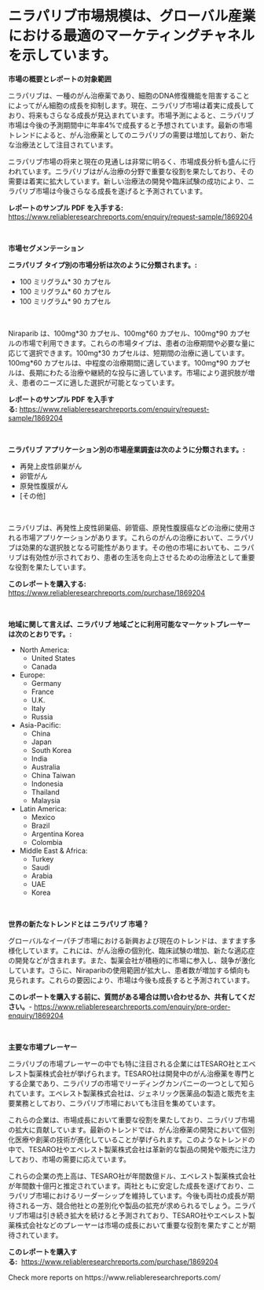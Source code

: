 <p><h1>ニラパリブ市場規模は、グローバル産業における最適のマーケティングチャネルを示しています。</h1></p><p><strong>市場の概要とレポートの対象範囲</strong></p>
<p><p>ニラパリブは、一種のがん治療薬であり、細胞のDNA修復機能を阻害することによってがん細胞の成長を抑制します。現在、ニラパリブ市場は着実に成長しており、将来もさらなる成長が見込まれています。市場予測によると、ニラパリブ市場は今後の予測期間中に年率4%で成長すると予想されています。最新の市場トレンドによると、がん治療薬としてのニラパリブの需要は増加しており、新たな治療法として注目されています。</p><p>ニラパリブ市場の将来と現在の見通しは非常に明るく、市場成長分析も盛んに行われています。ニラパリブはがん治療の分野で重要な役割を果たしており、その需要は着実に拡大しています。新しい治療法の開発や臨床試験の成功により、ニラパリブ市場は今後さらなる成長を遂げると予測されています。</p></p>
<p><strong>レポートのサンプル PDF を入手する:</strong> <a href="https://www.reliableresearchreports.com/enquiry/request-sample/1869204">https://www.reliableresearchreports.com/enquiry/request-sample/1869204</a></p>
<p>&nbsp;</p>
<p><strong>市場セグメンテーション</strong></p>
<p><strong>ニラパリブ タイプ別の市場分析は次のように分類されます。:</strong></p>
<p><ul><li>100 ミリグラム* 30 カプセル</li><li>100 ミリグラム* 60 カプセル</li><li>100 ミリグラム* 90 カプセル</li></ul></p>
<p>&nbsp;</p>
<p><p>Niraparib は、100mg*30 カプセル、100mg*60 カプセル、100mg*90 カプセルの市場で利用できます。これらの市場タイプは、患者の治療期間や必要な量に応じて選択できます。100mg*30 カプセルは、短期間の治療に適しています。100mg*60 カプセルは、中程度の治療期間に適しています。100mg*90 カプセルは、長期にわたる治療や継続的な投与に適しています。市場により選択肢が増え、患者のニーズに適した選択が可能となっています。</p></p>
<p><strong>レポートのサンプル PDF を入手する:</strong>&nbsp;<a href="https://www.reliableresearchreports.com/enquiry/request-sample/1869204">https://www.reliableresearchreports.com/enquiry/request-sample/1869204</a></p>
<p>&nbsp;</p>
<p><strong> ニラパリブ アプリケーション別の市場産業調査は次のように分類されます。:</strong></p>
<p><ul><li>再発上皮性卵巣がん</li><li>卵管がん</li><li>原発性腹膜がん</li><li>[その他]</li></ul></p>
<p>&nbsp;</p>
<p><p>ニラパリブは、再発性上皮性卵巣癌、卵管癌、原発性腹膜癌などの治療に使用される市場アプリケーションがあります。これらのがんの治療において、ニラパリブは効果的な選択肢となる可能性があります。その他の市場においても、ニラパリブは有効性が示されており、患者の生活を向上させるための治療法として重要な役割を果たしています。</p></p>
<p><strong>このレポートを購入する:</strong>&nbsp; <a href="https://www.reliableresearchreports.com/purchase/1869204">https://www.reliableresearchreports.com/purchase/1869204</a></p>
<p>&nbsp;</p>
<p><strong>地域に関して言えば、ニラパリブ 地域ごとに利用可能なマーケットプレーヤーは次のとおりです。:</strong></p>
<p><ul>
    <li>
        North America:
        <ul>
            <li>United States</li>
            <li>Canada</li>
        </ul>
    </li>
    <li>
        Europe:
        <ul>
            <li>Germany</li>
            <li>France</li>
            <li>U.K.</li>
            <li>Italy</li>
            <li>Russia</li>
        </ul>
    </li>
    <li>
        Asia-Pacific:
        <ul>
            <li>China</li>
            <li>Japan</li>
            <li>South Korea</li>
            <li>India</li>
            <li>Australia</li>
            <li>China Taiwan</li>
            <li>Indonesia</li>
            <li>Thailand</li>
            <li>Malaysia</li>
        </ul>
    </li>
    <li>
        Latin America:
        <ul>
            <li>Mexico</li>
            <li>Brazil</li>
            <li>Argentina Korea</li>
            <li>Colombia</li>
        </ul>
    </li>
    <li>
        Middle East & Africa:
        <ul>
            <li>Turkey</li>
            <li>Saudi</li>
            <li>Arabia</li>
            <li>UAE</li>
            <li>Korea</li>
        </ul>
    </li>
    </ul></p>
<p>&nbsp;</p>
<p><strong>世界の新たなトレンドとは ニラパリブ 市場？</strong></p>
<p><p>グローバルなイーパチブ市場における新興および現在のトレンドは、ますます多様化しています。これには、がん治療の個別化、臨床試験の増加、新たな適応症の開発などが含まれます。また、製薬会社が積極的に市場に参入し、競争が激化しています。さらに、Niraparibの使用範囲が拡大し、患者数が増加する傾向も見られます。これらの要因により、市場は今後も成長すると予測されています。</p></p>
<p><strong>このレポートを購入する前に、質問がある場合は問い合わせるか、共有してください。</strong>- <a href="https://www.reliableresearchreports.com/enquiry/pre-order-enquiry/1869204">https://www.reliableresearchreports.com/enquiry/pre-order-enquiry/1869204</a></p>
<p>&nbsp;</p>
<p><strong>主要な市場プレーヤー</strong></p>
<p><p>ニラパリブの市場プレーヤーの中でも特に注目される企業にはTESARO社とエベレスト製薬株式会社が挙げられます。TESARO社は開発中のがん治療薬を専門とする企業であり、ニラパリブの市場でリーディングカンパニーの一つとして知られています。エベレスト製薬株式会社は、ジェネリック医薬品の製造と販売を主要業務としており、ニラパリブ市場においても注目を集めています。</p><p>これらの企業は、市場成長において重要な役割を果たしており、ニラパリブ市場の拡大に貢献しています。最新のトレンドでは、がん治療薬の開発において個別化医療や創薬の技術が進化していることが挙げられます。このようなトレンドの中で、TESARO社やエベレスト製薬株式会社は革新的な製品の開発や販売に注力しており、市場の需要に応えています。</p><p>これらの企業の売上高は、TESARO社が年間数億ドル、エベレスト製薬株式会社が年間数十億円と推定されています。両社ともに安定した成長を遂げており、ニラパリブ市場におけるリーダーシップを維持しています。今後も両社の成長が期待される一方、競合他社との差別化や製品の拡充が求められるでしょう。ニラパリブ市場は引き続き拡大を続けると予測されており、TESARO社やエベレスト製薬株式会社などのプレーヤーは市場の成長において重要な役割を果たすことが期待されています。</p></p>
<p><strong>このレポートを購入する:</strong>&nbsp;&nbsp;<a href="https://www.reliableresearchreports.com/purchase/1869204">https://www.reliableresearchreports.com/purchase/1869204</a></p>
<p>Check more reports on https://www.reliableresearchreports.com/</p>